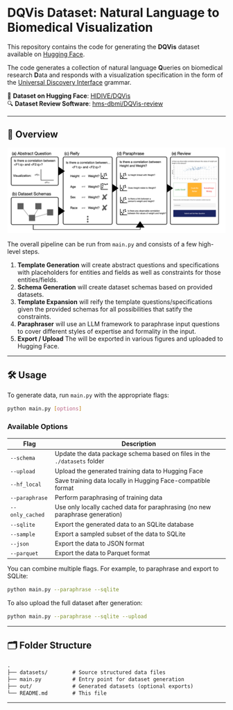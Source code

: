 # DQVis Dataset: Natural Language to Biomedical Visualization

This repository contains the code for generating the **DQVis** dataset available on [Hugging Face](https://huggingface.co/datasets/HIDIVE/DQVis).

The code generates a collection of natural language **Q**ueries on biomedical research **D**ata and responds with a visualization specification in the form of the [Universal Discovery Interface](https://github.com/hms-dbmi/udi-grammar) grammar.

📂 **Dataset on Hugging Face**: [HIDIVE/DQVis](https://huggingface.co/datasets/HIDIVE/DQVis)  
🔍 **Dataset Review Software**: [hms-dbmi/DQVis-review](https://github.com/hms-dbmi/DQVis-review)

---

## 🚀 Overview

![Overview figure of data generation pipline](pipeline.png)

The overall pipeline can be run from `main.py` and consists of a few high-level steps.

1. **Template Generation** will create abstract questions and specifications with placeholders for entities and fields as well as constraints for those entities/fields.
2. **Schema Generation** will create dataset schemas based on provided datasets.
3. **Template Expansion** will reify the template questions/specifications given the provided schemas for all possibilities that satify the constraints.
4. **Paraphraser** will use an LLM framework to paraphrase input questions to cover different styles of expertise and formality in the input.
5. **Export / Upload** The will be exported in various figures and uploaded to Hugging Face.

---

## 🛠️ Usage

To generate data, run `main.py` with the appropriate flags:

```bash
python main.py [options]
```

### Available Options

| Flag            | Description                                                                  |
| --------------- | ---------------------------------------------------------------------------- |
| `--schema`      | Update the data package schema based on files in the `./datasets` folder     |
| `--upload`      | Upload the generated training data to Hugging Face                           |
| `--hf_local`    | Save training data locally in Hugging Face-compatible format                 |
| `--paraphrase`  | Perform paraphrasing of training data                                        |
| `--only_cached` | Use only locally cached data for paraphrasing (no new paraphrase generation) |
| `--sqlite`      | Export the generated data to an SQLite database                              |
| `--sample`      | Export a sampled subset of the data to SQLite                                |
| `--json`        | Export the data to JSON format                                               |
| `--parquet`     | Export the data to Parquet format                                            |

You can combine multiple flags. For example, to paraphrase and export to SQLite:

```bash
python main.py --paraphrase --sqlite
```

To also upload the full dataset after generation:

```bash
python main.py --paraphrase --sqlite --upload
```

---

## 🗂️ Folder Structure

```
.
├── datasets/        # Source structured data files
├── main.py          # Entry point for dataset generation
├── out/             # Generated datasets (optional exports)
└── README.md        # This file
```

---

